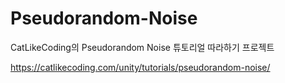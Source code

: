 # Pseudorandom-Noise
CatLikeCoding의 Pseudorandom Noise 튜토리얼 따라하기 프로젝트

https://catlikecoding.com/unity/tutorials/pseudorandom-noise/
